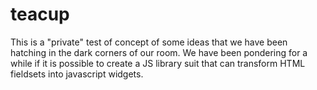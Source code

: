 teacup
======

This is a "private" test of concept of some ideas that we have been
hatching in the dark corners of our room. We have been pondering for
a while if it is possible to create a JS library suit that can
transform HTML fieldsets into javascript widgets.
